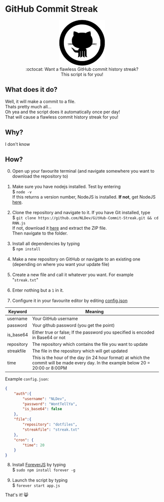 # GitHub Commit Streak

<p align="center">
<img height="150" width="auto" src="https://raw.githubusercontent.com/NLDev/GitHub-Commit-Streak/master/.img/git.png" /><br>
:octocat: Want a flawless GitHub commit history streak? <br>
This script is for you!
</p>

## What does it do? 

Well, it will make a commit to a file. <br>
Thats pretty much all... <br>
Oh yea and the script does it automatically once per day! <br>
That will cause a flawless commit history streak for you!

## Why? 

I don't know

## How? 

0. Open up your favourite terminal (and navigate somewhere you want to download the repository to) <br><br>
1. Make sure you have nodejs installed. Test by  entering <br>
$ `node -v` <br>
If this returns a version number, NodeJS is installed. **If not**, get NodeJS <a href="https://nodejs.org/en/download/package-manager/">here</a>. <br><br>
2. Clone the repository and navigate to it. If you have Git installed, type <br>
$ `git clone https://github.com/NLDev/GitHub-Commit-Streak.git && cd RNN.js` <br>
If not, download it <a href="https://github.com/NLDev/GitHub-Commit-Streak/archive/master.zip">here</a> and extract the ZIP file.<br>
Then navigate to the folder.<br><br>
3. Install all dependencies by typing <br>
$ `npm install`<br><br>
4. Make a new repository on GitHub or navigate to an existing one (depending on where you want your update file)<br><br>
5. Create a new file and call it whatever you want. For example "`streak.txt`" <br><br>
6. Enter nothing but a `1` in it. <br><br>
7. Configure it in your favourite editor by editing [config.json](https://github.com/NLDev/GitHub-Commit-Streak/blob/master/config.json)<br>

| Keyword | Meaning |
|---------|---------|
| username | Your GitHub username |
| password | Your github password (you get the point) |
| is_base64 | Either true or false; If the password you specified is encoded in Base64 or not | 
| repository | The repository which contains the file you want to update |
| streakfile | The file in the repository which will get updated |
| time | This is the hour of the day (in 24 hour format) at which the commit will be made every day. In the example below 20 = 20:00 or 8:00PM |

Example `config.json`:
```JSON
{
	"auth":{
		"username": "NLDev",
		"password": "WontTellYa",
		"is_base64": false
	},
	"file":{
		"repository": "dotfiles",
		"streakfile": "streak.txt"
	},
	"cron": {
		"time": 20
	}
}
```

8. Install [ForeverJS](https://github.com/foreverjs/forever) by typing <br>
$ `sudo npm install forever -g` <br><br>
9. Launch the script by typing <br>
$ `forever start app.js`

That's it! :smile_cat:

